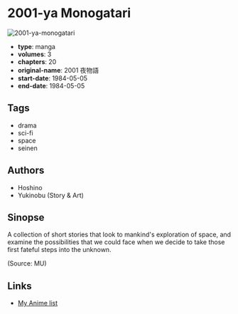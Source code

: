 # 2001-ya Monogatari

![2001-ya-monogatari](https://cdn.myanimelist.net/images/manga/5/131711.jpg)

-   **type**: manga
-   **volumes**: 3
-   **chapters**: 20
-   **original-name**: 2001 夜物語
-   **start-date**: 1984-05-05
-   **end-date**: 1984-05-05

## Tags

-   drama
-   sci-fi
-   space
-   seinen

## Authors

-   Hoshino
-   Yukinobu (Story & Art)

## Sinopse

A collection of short stories that look to mankind's exploration of space, and examine the possibilities that we could face when we decide to take those first fateful steps into the unknown.

(Source: MU)

## Links

-   [My Anime list](https://myanimelist.net/manga/67/2001-ya_Monogatari)
